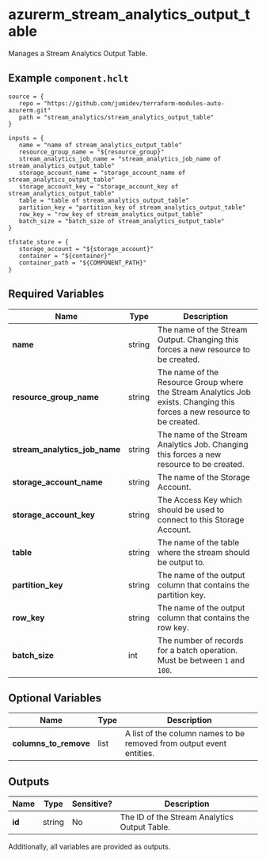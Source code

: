 # azurerm_stream_analytics_output_table

Manages a Stream Analytics Output Table.

## Example `component.hclt`

```hcl
source = {
   repo = "https://github.com/jumidev/terraform-modules-auto-azurerm.git" 
   path = "stream_analytics/stream_analytics_output_table" 
}

inputs = {
   name = "name of stream_analytics_output_table" 
   resource_group_name = "${resource_group}" 
   stream_analytics_job_name = "stream_analytics_job_name of stream_analytics_output_table" 
   storage_account_name = "storage_account_name of stream_analytics_output_table" 
   storage_account_key = "storage_account_key of stream_analytics_output_table" 
   table = "table of stream_analytics_output_table" 
   partition_key = "partition_key of stream_analytics_output_table" 
   row_key = "row_key of stream_analytics_output_table" 
   batch_size = "batch_size of stream_analytics_output_table" 
}

tfstate_store = {
   storage_account = "${storage_account}" 
   container = "${container}" 
   container_path = "${COMPONENT_PATH}" 
}

```

## Required Variables

| Name | Type |  Description |
| ---- | --------- |  ----------- |
| **name** | string |  The name of the Stream Output. Changing this forces a new resource to be created. | 
| **resource_group_name** | string |  The name of the Resource Group where the Stream Analytics Job exists. Changing this forces a new resource to be created. | 
| **stream_analytics_job_name** | string |  The name of the Stream Analytics Job. Changing this forces a new resource to be created. | 
| **storage_account_name** | string |  The name of the Storage Account. | 
| **storage_account_key** | string |  The Access Key which should be used to connect to this Storage Account. | 
| **table** | string |  The name of the table where the stream should be output to. | 
| **partition_key** | string |  The name of the output column that contains the partition key. | 
| **row_key** | string |  The name of the output column that contains the row key. | 
| **batch_size** | int |  The number of records for a batch operation. Must be between `1` and `100`. | 

## Optional Variables

| Name | Type |  Description |
| ---- | --------- |  ----------- |
| **columns_to_remove** | list |  A list of the column names to be removed from output event entities. | 



## Outputs

| Name | Type | Sensitive? | Description |
| ---- | ---- | --------- | --------- |
| **id** | string | No  | The ID of the Stream Analytics Output Table. | 

Additionally, all variables are provided as outputs.
